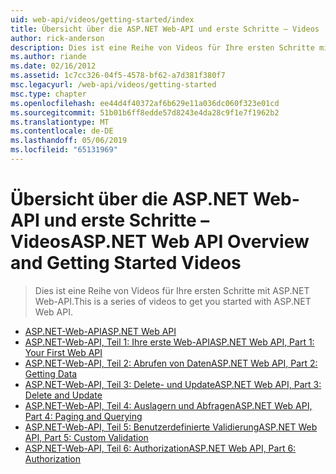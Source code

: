 ```yaml
---
uid: web-api/videos/getting-started/index
title: Übersicht über die ASP.NET Web-API und erste Schritte – Videos | Microsoft-Dokumentation
author: rick-anderson
description: Dies ist eine Reihe von Videos für Ihre ersten Schritte mit ASP.NET Web-API.
ms.author: riande
ms.date: 02/16/2012
ms.assetid: 1c7cc326-04f5-4578-bf62-a7d381f380f7
msc.legacyurl: /web-api/videos/getting-started
msc.type: chapter
ms.openlocfilehash: ee44d4f40372af6b629e11a036dc060f323e01cd
ms.sourcegitcommit: 51b01b6ff8edde57d8243e4da28c9f1e7f1962b2
ms.translationtype: MT
ms.contentlocale: de-DE
ms.lasthandoff: 05/06/2019
ms.locfileid: "65131969"
---
```

# <a name="aspnet-web-api-overview-and-getting-started-videos"></a><span data-ttu-id="bb8b7-103">Übersicht über die ASP.NET Web-API und erste Schritte – Videos</span><span class="sxs-lookup"><span data-stu-id="bb8b7-103">ASP.NET Web API Overview and Getting Started Videos</span></span>

> <span data-ttu-id="bb8b7-104">Dies ist eine Reihe von Videos für Ihre ersten Schritte mit ASP.NET Web-API.</span><span class="sxs-lookup"><span data-stu-id="bb8b7-104">This is a series of videos to get you started with ASP.NET Web API.</span></span>

- [<span data-ttu-id="bb8b7-105">ASP.NET-Web-API</span><span class="sxs-lookup"><span data-stu-id="bb8b7-105">ASP.NET Web API</span></span>](aspnet-web-api.md)
- [<span data-ttu-id="bb8b7-106">ASP.NET-Web-API, Teil 1: Ihre erste Web-API</span><span class="sxs-lookup"><span data-stu-id="bb8b7-106">ASP.NET Web API, Part 1: Your First Web API</span></span>](your-first-web-api.md)
- [<span data-ttu-id="bb8b7-107">ASP.NET-Web-API, Teil 2: Abrufen von Daten</span><span class="sxs-lookup"><span data-stu-id="bb8b7-107">ASP.NET Web API, Part 2: Getting Data</span></span>](getting-data.md)
- [<span data-ttu-id="bb8b7-108">ASP.NET-Web-API, Teil 3: Delete- und Update</span><span class="sxs-lookup"><span data-stu-id="bb8b7-108">ASP.NET Web API, Part 3: Delete and Update</span></span>](delete-and-update.md)
- [<span data-ttu-id="bb8b7-109">ASP.NET-Web-API, Teil 4: Auslagern und Abfragen</span><span class="sxs-lookup"><span data-stu-id="bb8b7-109">ASP.NET Web API, Part 4: Paging and Querying</span></span>](paging-and-querying.md)
- [<span data-ttu-id="bb8b7-110">ASP.NET-Web-API, Teil 5: Benutzerdefinierte Validierung</span><span class="sxs-lookup"><span data-stu-id="bb8b7-110">ASP.NET Web API, Part 5: Custom Validation</span></span>](custom-validation.md)
- [<span data-ttu-id="bb8b7-111">ASP.NET-Web-API, Teil 6: Authorization</span><span class="sxs-lookup"><span data-stu-id="bb8b7-111">ASP.NET Web API, Part 6: Authorization</span></span>](authorization.md)
